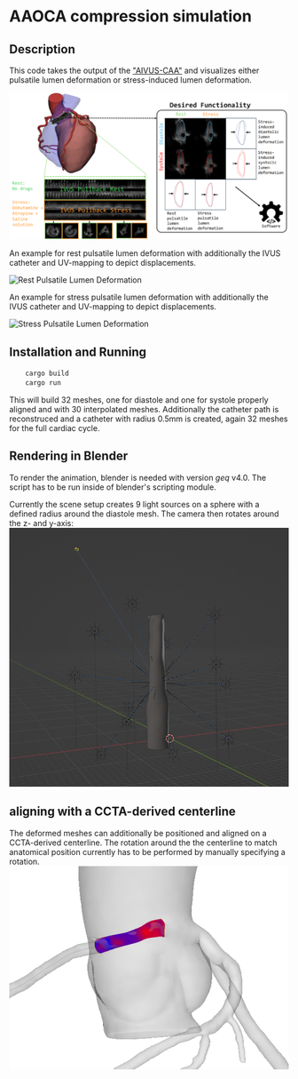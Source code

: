 
# AAOCA compression simulation
## Description
This code takes the output of the ["AIVUS-CAA"](https://github.com/AI-in-Cardiovascular-Medicine/AIVUS-CAA) and visualizes either pulsatile lumen deformation or stress-induced lumen deformation.

![Dynamic lumen changes](media/dynamic_lumen_changes.png)

<!-- An example for rest pulsatile lumen deformation:

![Phasic Compression](media/phasic_compression.gif)

And with additional uv texture map, depicting the change in distance in red scale:

![Phasic Compression UV](media/uv_map.gif) -->
An example for rest pulsatile lumen deformation with additionally the IVUS catheter and UV-mapping to depict displacements.

![Rest Pulsatile Lumen Deformation](media/animation_pulsatile_lumen_deformation_rest.gif)

An example for stress pulsatile lumen deformation with additionally the IVUS catheter and UV-mapping to depict displacements.

![Stress Pulsatile Lumen Deformation](media/animation_pulsatile_lumen_deformation_stress.gif)

## Installation and Running
```bash
    cargo build
    cargo run
```
This will build 32 meshes, one for diastole and one for systole properly aligned and with 30 interpolated meshes. Additionally the catheter path is reconstruced and a catheter with radius 0.5mm is created, again 32 meshes for the full cardiac cycle.

## Rendering in Blender
To render the animation, blender is needed with version $geq$ v4.0. The script has to be run inside of blender's scripting module.

Currently the scene setup creates 9 light sources on a sphere with a defined radius around the diastole mesh. The camera then rotates around the z- and y-axis:
![Blender scene setup](media/blender_scene_setup.png)

## aligning with a CCTA-derived centerline
The deformed meshes can additionally be positioned and aligned on a CCTA-derived centerline. The rotation around the the centerline to match anatomical position currently has to be performed by manually specifying a rotation.
![CCTA centerline aligned mesh](media/systole_side.png)